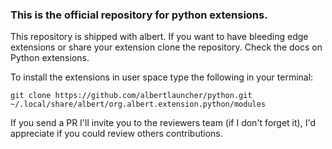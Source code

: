 ### This is the official repository for python extensions. 

This repository is shipped with albert. If you want to have bleeding edge extensions or share your extension clone the repository. Check the docs on Python extensions.

To install the extensions in user space type the following in your terminal:

```
git clone https://github.com/albertlauncher/python.git ~/.local/share/albert/org.albert.extension.python/modules
```

If you send a PR I'll invite you to the reviewers team (if I don't forget it), I'd appreciate if you could review others contributions.
